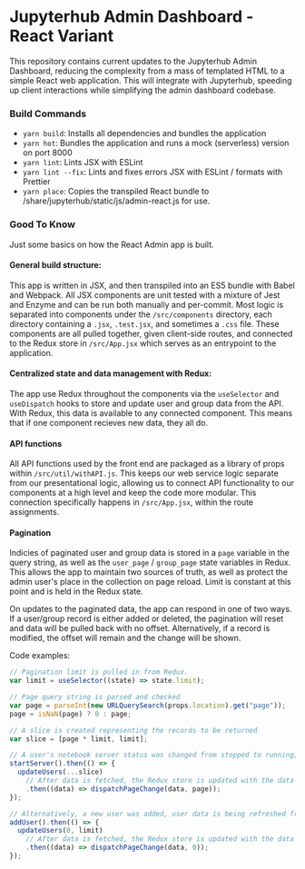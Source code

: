# Jupyterhub Admin Dashboard - React Variant

This repository contains current updates to the Jupyterhub Admin Dashboard,
reducing the complexity from a mass of templated HTML to a simple React web application.
This will integrate with Jupyterhub, speeding up client interactions while simplifying the
admin dashboard codebase.

### Build Commands

- `yarn build`: Installs all dependencies and bundles the application
- `yarn hot`: Bundles the application and runs a mock (serverless) version on port 8000
- `yarn lint`: Lints JSX with ESLint
- `yarn lint --fix`: Lints and fixes errors JSX with ESLint / formats with Prettier
- `yarn place`: Copies the transpiled React bundle to /share/jupyterhub/static/js/admin-react.js for use.

### Good To Know

Just some basics on how the React Admin app is built.

#### General build structure:

This app is written in JSX, and then transpiled into an ES5 bundle with Babel and Webpack. All JSX components are unit tested with a mixture of Jest and Enzyme and can be run both manually and per-commit. Most logic is separated into components under the `/src/components` directory, each directory containing a `.jsx`, `.test.jsx`, and sometimes a `.css` file. These components are all pulled together, given client-side routes, and connected to the Redux store in `/src/App.jsx` which serves as an entrypoint to the application.

#### Centralized state and data management with Redux:

The app use Redux throughout the components via the `useSelector` and `useDispatch` hooks to store and update user and group data from the API. With Redux, this data is available to any connected component. This means that if one component recieves new data, they all do.

#### API functions

All API functions used by the front end are packaged as a library of props within `/src/util/withAPI.js`. This keeps our web service logic separate from our presentational logic, allowing us to connect API functionality to our components at a high level and keep the code more modular. This connection specifically happens in `/src/App.jsx`, within the route assignments.

#### Pagination

Indicies of paginated user and group data is stored in a `page` variable in the query string, as well as the `user_page` / `group_page` state variables in Redux. This allows the app to maintain two sources of truth, as well as protect the admin user's place in the collection on page reload. Limit is constant at this point and is held in the Redux state.

On updates to the paginated data, the app can respond in one of two ways. If a user/group record is either added or deleted, the pagination will reset and data will be pulled back with no offset. Alternatively, if a record is modified, the offset will remain and the change will be shown.

Code examples:

```js
// Pagination limit is pulled in from Redux.
var limit = useSelector((state) => state.limit);

// Page query string is parsed and checked
var page = parseInt(new URLQuerySearch(props.location).get("page"));
page = isNaN(page) ? 0 : page;

// A slice is created representing the records to be returned
var slice = [page * limit, limit];

// A user's notebook server status was changed from stopped to running, user data is being refreshed from the slice.
startServer().then(() => {
  updateUsers(...slice)
    // After data is fetched, the Redux store is updated with the data and a copy of the page number.
    .then((data) => dispatchPageChange(data, page));
});

// Alternatively, a new user was added, user data is being refreshed from offset 0.
addUser().then(() => {
  updateUsers(0, limit)
    // After data is fetched, the Redux store is updated with the data and asserts page 0.
    .then((data) => dispatchPageChange(data, 0));
});
```
